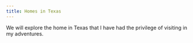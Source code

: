 ```yaml
---
title: Homes in Texas
---
```

We will explore the home in Texas that I have had the privilege of visiting in my adventures.